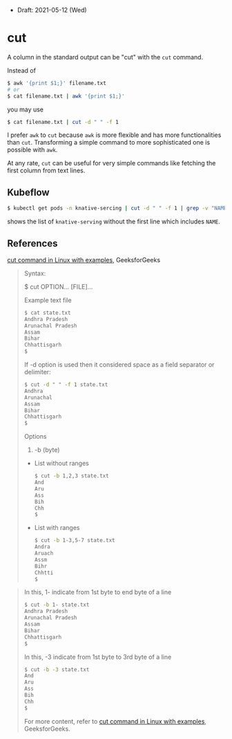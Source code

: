 * Draft: 2021-05-12 (Wed)

# cut

A column in the standard output can be "cut" with the `cut` command.

Instead of 

```bash
$ awk '{print $1;}' filename.txt
# or
$ cat filename.txt | awk '{print $1;}'
```

you may use

```bash
$ cat filename.txt | cut -d " " -f 1
```

I prefer `awk` to `cut` because `awk` is more flexible and has more functionalities than `cut`. Transforming a simple command to more sophisticated one is possible with `awk`.

At any rate, `cut` can be useful for very simple commands like fetching the first column from text lines.

## Kubeflow

```bash
$ kubectl get pods -n knative-sercing | cut -d " " -f 1 | grep -v "NAME"
```

shows the list of `knative-serving` without the first line which includes `NAME`.

## References

[cut command in Linux with examples](https://www.geeksforgeeks.org/cut-command-linux-examples/), GeeksforGeeks

> Syntax:
>
>   $ cut OPTION... [FILE]...
>
> Example text file
>
> ```bash
> $ cat state.txt
> Andhra Pradesh
> Arunachal Pradesh
> Assam
> Bihar
> Chhattisgarh
> $
> ```
>
> If -d option is used then it considered space as a field separator or delimiter:
>
> ```bash
> $ cut -d " " -f 1 state.txt
> Andhra
> Arunachal
> Assam
> Bihar
> Chhattisgarh
> $
> ```
>
> Options
>
> 1. -b (byte)
>
> * List without ranges
>
>   ```bash
>   $ cut -b 1,2,3 state.txt
>   And
>   Aru
>   Ass
>   Bih
>   Chh
>   $
>   ```
>
> * List with ranges
>
>   ```bash
>   $ cut -b 1-3,5-7 state.txt
>   Andra
>   Aruach
>   Assm
>   Bihr
>   Chhtti
>   $
>   ```

> In this, 1- indicate from 1st byte to end byte of a line
>
> ```bash
> $ cut -b 1- state.txt
> Andhra Pradesh
> Arunachal Pradesh
> Assam
> Bihar
> Chhattisgarh
> $
> ```
>
> In this, -3 indicate from 1st byte to 3rd byte of a line
>
> ```bash
> $ cut -b -3 state.txt
> And
> Aru
> Ass
> Bih
> Chh
> $
> ```
>
> For more content, refer to [cut command in Linux with examples](https://www.geeksforgeeks.org/cut-command-linux-examples/), GeeksforGeeks.